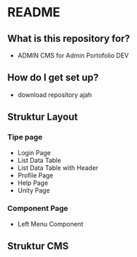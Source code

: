 # README #

## What is this repository for? ###

* ADMIN CMS for Admin Portofolio DEV

## How do I get set up? ###

* download repository ajah

## Struktur Layout
### Tipe page
* Login Page
* List Data Table 
* List Data Table with Header
* Profile Page
* Help Page
* Unity Page

### Component Page
* Left Menu Component

## Struktur CMS

